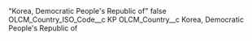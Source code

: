 <?xml version="1.0" encoding="UTF-8"?>
<CustomMetadata xmlns="http://soap.sforce.com/2006/04/metadata" xmlns:xsi="http://www.w3.org/2001/XMLSchema-instance" xmlns:xsd="http://www.w3.org/2001/XMLSchema">
    <label>&quot;Korea, Democratic People&apos;s Republic of&quot;</label>
    <protected>false</protected>
    <values>
        <field>OLCM_Country_ISO_Code__c</field>
        <value xsi:type="xsd:string">KP</value>
    </values>
    <values>
        <field>OLCM_Country__c</field>
        <value xsi:type="xsd:string">Korea, Democratic People&apos;s Republic of</value>
    </values>
</CustomMetadata>
